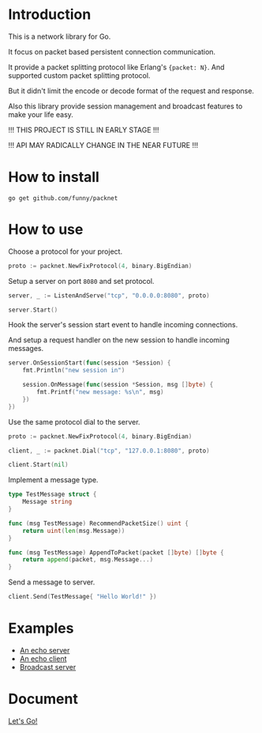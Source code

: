 Introduction
============

This is a network library for Go.

It focus on packet based persistent connection communication.

It provide a packet splitting protocol like Erlang's `{packet: N}`. And supported custom packet splitting protocol.

But it didn't limit the encode or decode format of the request and response.

Also this library provide session management and broadcast features to make your life easy.

!!! THIS PROJECT IS STILL IN EARLY STAGE !!!

!!! API MAY RADICALLY CHANGE IN THE NEAR FUTURE !!!

How to install
==============

```
go get github.com/funny/packnet
```

How to use
===========

Choose a protocol for your project.

```go
proto := packnet.NewFixProtocol(4, binary.BigEndian)
```

Setup a server on port `8080` and set protocol.

```go
server, _ := ListenAndServe("tcp", "0.0.0.0:8080", proto)

server.Start()
```

Hook the server's session start event to handle incoming connections.

And setup a request handler on the new session to handle incoming messages.

```go
server.OnSessionStart(func(session *Session) {
	fmt.Println("new session in")

	session.OnMessage(func(session *Session, msg []byte) {
		fmt.Printf("new message: %s\n", msg)
	})
})
```

Use the same protocol dial to the server.

```go
proto := packnet.NewFixProtocol(4, binary.BigEndian)

client, _ := packnet.Dial("tcp", "127.0.0.1:8080", proto)

client.Start(nil)
```

Implement a message type.

```go
type TestMessage struct {
	Message string
}

func (msg TestMessage) RecommendPacketSize() uint {
	return uint(len(msg.Message))
}

func (msg TestMessage) AppendToPacket(packet []byte) []byte {
	return append(packet, msg.Message...)
}
```

Send a message to server.

```go
client.Send(TestMessage{ "Hello World!" })
```

Examples
========

* [An echo server](https://github.com/funny/packnet/tree/master/examples/echo_server/main.go)
* [An echo client](https://github.com/funny/packnet/tree/master/examples/echo_client/main.go)
* [Broadcast server](https://github.com/funny/packnet/tree/master/examples/broadcast/main.go)

Document
========

[Let's Go!](https://gowalker.org/github.com/funny/packnet)
